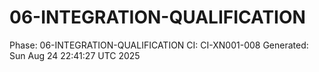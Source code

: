 # 06-INTEGRATION-QUALIFICATION
Phase: 06-INTEGRATION-QUALIFICATION
CI: CI-XN001-008
Generated: Sun Aug 24 22:41:27 UTC 2025

